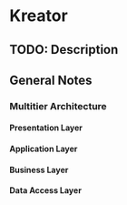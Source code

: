 # Kreator

## TODO: Description

## General Notes

### Multitier Architecture

#### Presentation Layer

#### Application Layer

#### Business Layer

#### Data Access Layer
